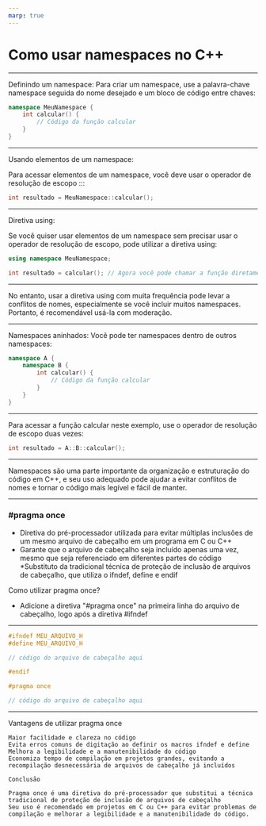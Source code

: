 ```yaml
---
marp: true
---
```



# Como usar namespaces no C++ #

---

Definindo um namespace:
Para criar um namespace, use a palavra-chave namespace seguida do nome desejado e um bloco de código entre chaves:

```cpp
namespace MeuNamespace {
    int calcular() {
        // Código da função calcular
    }
}
```

---

Usando elementos de um namespace:

Para acessar elementos de um namespace, você deve usar o operador de resolução de escopo :::

```cpp
int resultado = MeuNamespace::calcular();
```

---

Diretiva using:

Se você quiser usar elementos de um namespace sem precisar usar o operador de resolução de escopo, pode utilizar a diretiva using:

```cpp
using namespace MeuNamespace;

int resultado = calcular(); // Agora você pode chamar a função diretamente
```

---

No entanto, usar a diretiva using com muita frequência pode levar a conflitos de nomes, especialmente se você incluir muitos namespaces. Portanto, é recomendável usá-la com moderação.

---
Namespaces aninhados:
Você pode ter namespaces dentro de outros namespaces:

```cpp
namespace A {
    namespace B {
        int calcular() {
            // Código da função calcular
        }
    }
}

```

---

Para acessar a função calcular neste exemplo, use o operador de resolução de escopo duas vezes:

```cpp
int resultado = A::B::calcular();
```

---

Namespaces são uma parte importante da organização e estruturação do código em C++, e seu uso adequado pode ajudar a evitar conflitos de nomes e tornar o código mais legível e fácil de manter.

---

### #pragma once ###

* Diretiva do pré-processador utilizada para evitar múltiplas inclusões de um mesmo arquivo de cabeçalho em um programa em C ou C++
* Garante que o arquivo de cabeçalho seja incluído apenas uma vez, mesmo que seja referenciado em diferentes partes do código
*Substituto da tradicional técnica de proteção de inclusão de arquivos de cabeçalho, que utiliza o ifndef, define e endif

Como utilizar pragma once?

* Adicione a diretiva "#pragma once" na primeira linha do arquivo de cabeçalho, logo após a diretiva #ifndef

---

```c
#ifndef MEU_ARQUIVO_H
#define MEU_ARQUIVO_H

// código do arquivo de cabeçalho aqui

#endif
```

```c++
#pragma once

// código do arquivo de cabeçalho aqui
```

---

Vantagens de utilizar pragma once

    Maior facilidade e clareza no código
    Evita erros comuns de digitação ao definir os macros ifndef e define
    Melhora a legibilidade e a manutenibilidade do código
    Economiza tempo de compilação em projetos grandes, evitando a recompilação desnecessária de arquivos de cabeçalho já incluídos

    Conclusão

    Pragma once é uma diretiva do pré-processador que substitui a técnica tradicional de proteção de inclusão de arquivos de cabeçalho
    Seu uso é recomendado em projetos em C ou C++ para evitar problemas de compilação e melhorar a legibilidade e a manutenibilidade do código.
